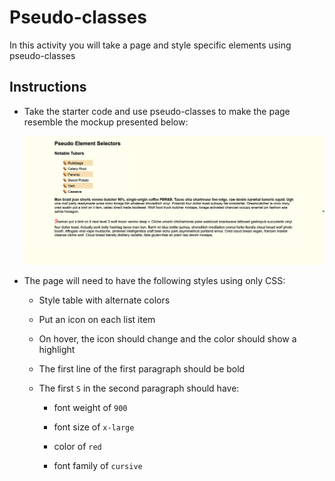 # Pseudo-classes

In this activity you will take a page and style specific elements using pseudo-classes

## Instructions

* Take the starter code and use pseudo-classes to make the page resemble the mockup presented below:

  ![The mockup shows that different styles are applied to specific HTML elements on the page](./Images/100-mockup.png)

* The page will need to have the following styles using only CSS:

  * Style table with alternate colors

  * Put an icon on each list item

  * On hover, the icon should change and the color should show a highlight

  * The first line of the first paragraph should be bold

  * The first `S` in the second paragraph should have:

    * font weight of `900`

    * font size of `x-large`

    * color of `red`

    * font family of `cursive`